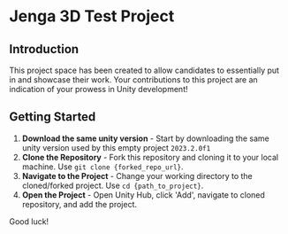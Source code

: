 # Jenga 3D Test Project

## Introduction
This project space has been created to allow candidates to essentially put in and showcase their work. Your contributions to this project are an indication of your prowess in Unity development!

## Getting Started
1. **Download the same unity version** - Start by downloading the same unity version used by this empty project ```2023.2.0f1```
1. **Clone the Repository** - Fork this repository and cloning it to your local machine. Use `git clone {forked_repo_url}`.
2. **Navigate to the Project** - Change your working directory to the cloned/forked project. Use `cd {path_to_project}`.
3. **Open the Project** - Open Unity Hub, click 'Add', navigate to cloned repository, and add the project.

Good luck!